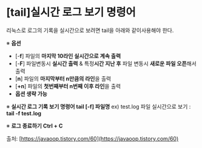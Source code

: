 # [tail]실시간 로그 보기 명령어

리눅스로 로그의 기록을 실시간으로 보려면 tail을 아래와 같이사용해야 한다.

※ **옵션**

- [-**f**] 파일의 **마지막 10라인 실시간으로 계속 출력**
- [-**F**] 파일변동시 **실시간 출력** & 특정**시간 지난 후** 파일 변동시 **새로운 파일 오픈**해서 출력
- [**n**] 파일의 **마지막부터 n만큼의 라인**을 출력
- [**+n**] 파일의 **첫번째부터 n번째 이후 라인**을 출력
- **옵션 생략 가능**

※ **실시간 로그 기록 보기 명령어
tail [-f] 파일명**
ex) test.log 파일 실시간으로 보기 : **tail -f test.log**

※ **로그 종료하기
Ctrl + C**

출처: [https://javaoop.tistory.com/60](https://javaoop.tistory.com/60)